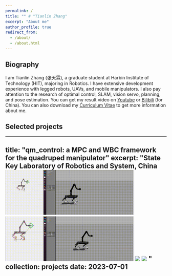 ```yaml
---
permalink: /
title: "" # "Tianlin Zhang"
excerpt: "About me"
author_profile: true
redirect_from: 
  - /about/
  - /about.html
---
```


## Biography
I am Tianlin Zhang (张天霖), a graduate student at Harbin Institute of Technology (HIT), majoring in Robotics. 
I have extensive development experience with legged robots, UAVs, and mobile manipulators. 
I also pay attention to the research of optimal control, SLAM, vision servo, planning, and pose estimation. 
You can get my result video on [Youtube](https://www.youtube.com/channel/UCRsGxiYkqGvwHsZz1F8rHug) or [Bilibili](https://space.bilibili.com/3289375) (for China). 
You can also download my [Curriculum Vitae](https://skywoodsz.github.io/cv) to get more information about me.

## Selected projects

---
title: "qm_control: a MPC and WBC framework for the quadruped manipulator"
excerpt: "State Key Laboratory of Robotics and System, China 
<br/>
<img src='/images/projects/qm_control/position_cmd.gif'  width = '400'/>
<img src='/images/projects/qm_control/chicken_hand.gif'  width = '400'/>
<img src='/images/projects/qm_control/real1.gif' width = '400'/>
<img src='/images/projects/qm_control/real2.gif' width = '400'/>
"
collection: projects
date: 2023-07-01
---

